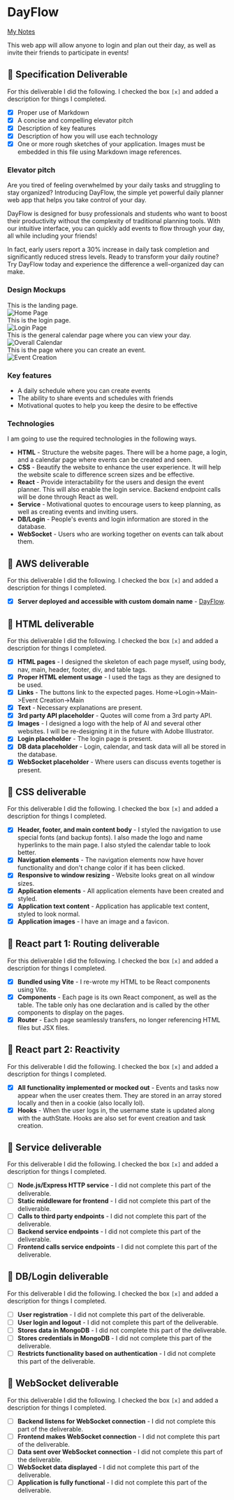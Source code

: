 # DayFlow

[My Notes](notes.md)

This web app will allow anyone to login and plan out their day, as well as invite their friends to participate in events!


[//]: # (> [!NOTE])

[//]: # (>  This is a template for your startup application. You must modify this `README.md` file for each phase of your development. You only need to fill in the section for each deliverable when that deliverable is submitted in Canvas. Without completing the section for a deliverable, the TA will not know what to look for when grading your submission. Feel free to add additional information to each deliverable description, but make sure you at least have the list of rubric items and a description of what you did for each item.)

[//]: # (> [!NOTE])

[//]: # (>  If you are not familiar with Markdown then you should review the [documentation]&#40;https://docs.github.com/en/get-started/writing-on-github/getting-started-with-writing-and-formatting-on-github/basic-writing-and-formatting-syntax&#41; before continuing.)

## 🚀 Specification Deliverable

[//]: # (> [!NOTE])

[//]: # (>  Fill in this sections as the submission artifact for this deliverable. You can refer to this [example]&#40;https://github.com/webprogramming260/startup-example/blob/main/README.md&#41; for inspiration.)

For this deliverable I did the following. I checked the box `[x]` and added a description for things I completed.

- [x] Proper use of Markdown
- [x] A concise and compelling elevator pitch
- [x] Description of key features
- [x] Description of how you will use each technology
- [x] One or more rough sketches of your application. Images must be embedded in this file using Markdown image references.

### Elevator pitch

Are you tired of feeling overwhelmed by your daily tasks and struggling to stay organized? Introducing DayFlow, the simple yet powerful daily planner web app that helps you take control of your day.  

DayFlow is designed for busy professionals and students who want to boost their productivity without the complexity of traditional planning tools. With our intuitive interface, you can quickly add events to flow through your day, all while including your friends!  

In fact, early users report a 30% increase in daily task completion and significantly reduced stress levels. Ready to transform your daily routine? Try DayFlow today and experience the difference a well-organized day can make.

### Design Mockups

This is the landing page.  
<img alt="Home Page" src="Photos/DayFlow(3).jpg"/><br>
This is the login page.  
<img alt="Login Page" src="Photos/DayFlow(2).jpg"/><br>
This is the general calendar page where you can view your day.  
<img alt="Overall Calendar" src="Photos/DayFlow(1).jpg"/><br>
This is the page where you can create an event.  
<img alt="Event Creation" src="Photos/DayFlow.jpg"/>


[//]: # ()
[//]: # (```mermaid)

[//]: # (sequenceDiagram)

[//]: # (    actor You)

[//]: # (    actor Website)

[//]: # (    You->>Website: Replace this with your design)

[//]: # (```)

### Key features

- A daily schedule where you can create events
- The ability to share events and schedules with friends
- Motivational quotes to help you keep the desire to be effective

### Technologies

I am going to use the required technologies in the following ways.

- **HTML** - Structure the website pages. There will be a home page, a login, and a calendar page where events can be created and seen. 
- **CSS** - Beautify the website to enhance the user experience. It will help the website scale to difference screen sizes and be effective.
- **React** - Provide interactability for the users and design the event planner. This will also enable the login service. Backend endpoint calls will be done through React as well. 
- **Service** - Motivational quotes to encourage users to keep planning, as well as creating events and inviting users. 
- **DB/Login** - People's events and login information are stored in the database.
- **WebSocket** - Users who are working together on events can talk about them. 

## 🚀 AWS deliverable

For this deliverable I did the following. I checked the box `[x]` and added a description for things I completed.

- [x] **Server deployed and accessible with custom domain name** - [DayFlow](http://dayflow.click).

## 🚀 HTML deliverable

For this deliverable I did the following. I checked the box `[x]` and added a description for things I completed.

- [x] **HTML pages** - I designed the skeleton of each page myself, using body, nav, main, header, footer, div, and table tags. 
- [x] **Proper HTML element usage** - I used the tags as they are designed to be used. 
- [x] **Links** - The buttons link to the expected pages. Home->Login->Main->Event Creation->Main
- [x] **Text** - Necessary explanations are present. 
- [x] **3rd party API placeholder** - Quotes will come from a 3rd party API.
- [x] **Images** - I designed a logo with the help of AI and several other websites. I will be re-designing it in the future with Adobe Illustrator.
- [x] **Login placeholder** - The login page is present. 
- [x] **DB data placeholder** - Login, calendar, and task data will all be stored in the database. 
- [x] **WebSocket placeholder** - Where users can discuss events together is present. 

## 🚀 CSS deliverable

For this deliverable I did the following. I checked the box `[x]` and added a description for things I completed.

- [x] **Header, footer, and main content body** - I styled the navigation to use special fonts (and backup fonts). I also made the logo and name hyperlinks to the main page. I also styled the calendar table to look better.
- [x] **Navigation elements** - The navigation elements now have hover functionality and don't change color if it has been clicked.
- [x] **Responsive to window resizing** - Website looks great on all window sizes. 
- [x] **Application elements** - All application elements have been created and styled.
- [x] **Application text content** - Application has applicable text content, styled to look normal.
- [x] **Application images** - I have an image and a favicon.

## 🚀 React part 1: Routing deliverable

For this deliverable I did the following. I checked the box `[x]` and added a description for things I completed.

- [x] **Bundled using Vite** - I re-wrote my HTML to be React components using Vite. 
- [x] **Components** - Each page is its own React component, as well as the table. The table only has one declaration and is called by the other components to display on the pages.
- [x] **Router** - Each page seamlessly transfers, no longer referencing HTML files but JSX files. 

## 🚀 React part 2: Reactivity

For this deliverable I did the following. I checked the box `[x]` and added a description for things I completed.

- [x] **All functionality implemented or mocked out** - Events and tasks now appear when the user creates them. They are stored in an array stored locally and then in a cookie (also locally lol).
- [x] **Hooks** - When the user logs in, the username state is updated along with the authState. Hooks are also set for event creation and task creation. 

## 🚀 Service deliverable

For this deliverable I did the following. I checked the box `[x]` and added a description for things I completed.

- [ ] **Node.js/Express HTTP service** - I did not complete this part of the deliverable.
- [ ] **Static middleware for frontend** - I did not complete this part of the deliverable.
- [ ] **Calls to third party endpoints** - I did not complete this part of the deliverable.
- [ ] **Backend service endpoints** - I did not complete this part of the deliverable.
- [ ] **Frontend calls service endpoints** - I did not complete this part of the deliverable.

## 🚀 DB/Login deliverable

For this deliverable I did the following. I checked the box `[x]` and added a description for things I completed.

- [ ] **User registration** - I did not complete this part of the deliverable.
- [ ] **User login and logout** - I did not complete this part of the deliverable.
- [ ] **Stores data in MongoDB** - I did not complete this part of the deliverable.
- [ ] **Stores credentials in MongoDB** - I did not complete this part of the deliverable.
- [ ] **Restricts functionality based on authentication** - I did not complete this part of the deliverable.

## 🚀 WebSocket deliverable

For this deliverable I did the following. I checked the box `[x]` and added a description for things I completed.

- [ ] **Backend listens for WebSocket connection** - I did not complete this part of the deliverable.
- [ ] **Frontend makes WebSocket connection** - I did not complete this part of the deliverable.
- [ ] **Data sent over WebSocket connection** - I did not complete this part of the deliverable.
- [ ] **WebSocket data displayed** - I did not complete this part of the deliverable.
- [ ] **Application is fully functional** - I did not complete this part of the deliverable.
